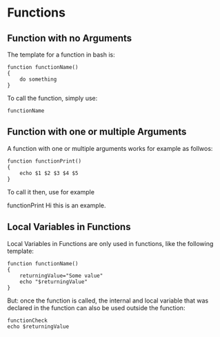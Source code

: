 # Functions #

## Function with no Arguments ##
The template for a function in bash is:

```
function functionName()
{
	do something
}
```

To call the function, simply use:

```
functionName
```

## Function with one or multiple Arguments ##
A function with one or multiple arguments works for example as follwos:

```
function functionPrint()
{
	echo $1 $2 $3 $4 $5
}
```

To call it then, use for example

functionPrint Hi this is an example.

## Local Variables in Functions ##
Local Variables in Functions are only used in functions, like the following template:

```
function functionName()
{
	returningValue="Some value"
	echo "$returningValue"
}
```

But: once the function is called, the internal and local variable that was declared in the function can also be used outside the function:

```
functionCheck
echo $returningValue
```